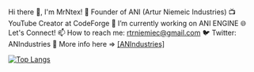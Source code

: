 Hi there 👋, I'm MrNtex!
🏢 Founder of ANI (Artur Niemeic Industries)
📺 YouTube Creator at CodeForge
🔭 I’m currently working on ANI ENGINE
🌐 Let's Connect!
    📫 How to reach me: rtrniemiec@gmail.com
    🐦 Twitter: ANIndustries
    👔 More info here => [[ANIndustries]](https://anindustries.tech/)

[![Top Langs](https://github-readme-stats-git-masterrstaa-rickstaa.vercel.app/api/top-langs/?username=MrNtex&theme=tokyonight)](https://github.com/anuraghazra/github-readme-stats)
<!--Here are some ideas to get you started:

- 🔭 I’m currently working on ...
- 🌱 I’m currently learning ...
- 👯 I’m looking to collaborate on ...
- 🤔 I’m looking for help with ...
- 💬 Ask me about ...
- 📫 How to reach me: ...
- 😄 Pronouns: ...
- ⚡ Fun fact: ...
-->
